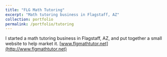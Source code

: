 ```yaml
---
title: "FLG Math Tutoring"
excerpt: "Math tutoring business in Flagstaff, AZ"
collection: portfolio
permalink: /portfolio/tutoring
---
```


I started a math tutoring business in Flagstaff, AZ, and put together a small website to help market it.  [www.flgmathtutor.net](http://www.flgmathtutor.net)
